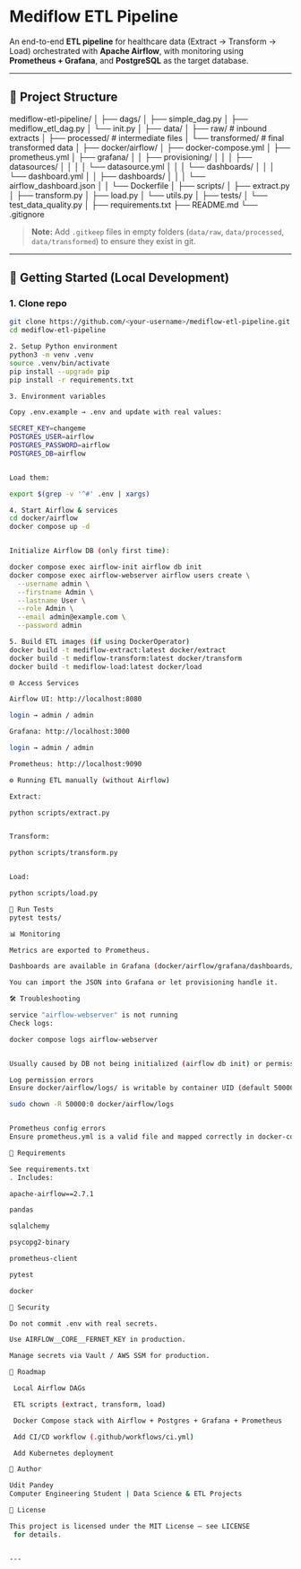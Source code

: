 # Mediflow ETL Pipeline

An end-to-end **ETL pipeline** for healthcare data (Extract → Transform → Load) orchestrated with **Apache Airflow**, with monitoring using **Prometheus + Grafana**, and **PostgreSQL** as the target database.

---

## 📂 Project Structure
mediflow-etl-pipeline/
│
├── dags/
│ ├── simple_dag.py
│ ├── mediflow_etl_dag.py
│ └── init.py
│
├── data/
│ ├── raw/ # inbound extracts
│ ├── processed/ # intermediate files
│ └── transformed/ # final transformed data
│
├── docker/airflow/
│ ├── docker-compose.yml
│ ├── prometheus.yml
│ ├── grafana/
│ │ ├── provisioning/
│ │ │ ├── datasources/
│ │ │ │ └── datasource.yml
│ │ │ └── dashboards/
│ │ │ └── dashboard.yml
│ │ ├── dashboards/
│ │ │ └── airflow_dashboard.json
│ │ └── Dockerfile
│
├── scripts/
│ ├── extract.py
│ ├── transform.py
│ ├── load.py
│ └── utils.py
│
├── tests/
│ └── test_data_quality.py
│
├── requirements.txt
├── README.md
└── .gitignore


> **Note:** Add `.gitkeep` files in empty folders (`data/raw`, `data/processed`, `data/transformed`) to ensure they exist in git.  

---

## 🚀 Getting Started (Local Development)

### 1. Clone repo
```bash
git clone https://github.com/<your-username>/mediflow-etl-pipeline.git
cd mediflow-etl-pipeline

2. Setup Python environment
python3 -m venv .venv
source .venv/bin/activate
pip install --upgrade pip
pip install -r requirements.txt

3. Environment variables

Copy .env.example → .env and update with real values:

SECRET_KEY=changeme
POSTGRES_USER=airflow
POSTGRES_PASSWORD=airflow
POSTGRES_DB=airflow


Load them:

export $(grep -v '^#' .env | xargs)

4. Start Airflow & services
cd docker/airflow
docker compose up -d


Initialize Airflow DB (only first time):

docker compose exec airflow-init airflow db init
docker compose exec airflow-webserver airflow users create \
  --username admin \
  --firstname Admin \
  --lastname User \
  --role Admin \
  --email admin@example.com \
  --password admin

5. Build ETL images (if using DockerOperator)
docker build -t mediflow-extract:latest docker/extract
docker build -t mediflow-transform:latest docker/transform
docker build -t mediflow-load:latest docker/load

🌐 Access Services

Airflow UI: http://localhost:8080

login → admin / admin

Grafana: http://localhost:3000

login → admin / admin

Prometheus: http://localhost:9090

⚙️ Running ETL manually (without Airflow)

Extract:

python scripts/extract.py


Transform:

python scripts/transform.py


Load:

python scripts/load.py

🧪 Run Tests
pytest tests/

📊 Monitoring

Metrics are exported to Prometheus.

Dashboards are available in Grafana (docker/airflow/grafana/dashboards/airflow_dashboard.json).

You can import the JSON into Grafana or let provisioning handle it.

🛠 Troubleshooting

service "airflow-webserver" is not running
Check logs:

docker compose logs airflow-webserver


Usually caused by DB not being initialized (airflow db init) or permission issues with mounted logs/.

Log permission errors
Ensure docker/airflow/logs/ is writable by container UID (default 50000):

sudo chown -R 50000:0 docker/airflow/logs


Prometheus config errors
Ensure prometheus.yml is a valid file and mapped correctly in docker-compose.yml.

📄 Requirements

See requirements.txt
. Includes:

apache-airflow==2.7.1

pandas

sqlalchemy

psycopg2-binary

prometheus-client

pytest

docker

🔐 Security

Do not commit .env with real secrets.

Use AIRFLOW__CORE__FERNET_KEY in production.

Manage secrets via Vault / AWS SSM for production.

📌 Roadmap

 Local Airflow DAGs

 ETL scripts (extract, transform, load)

 Docker Compose stack with Airflow + Postgres + Grafana + Prometheus

 Add CI/CD workflow (.github/workflows/ci.yml)

 Add Kubernetes deployment

👤 Author

Udit Pandey
Computer Engineering Student | Data Science & ETL Projects

📜 License

This project is licensed under the MIT License – see LICENSE
 for details.


---
